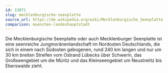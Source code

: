 ```yaml
---
id: 13071
slug: mecklenburgische-seenplatte
source_url: https://de.wikipedia.org/wiki/Mecklenburgische_Seenplatte
comparison: muenchen-landeshauptstadt
---
```


Die Mecklenburgische Seenplatte oder auch Mecklenburger Seenplatte ist eine seenreiche Jungmoränenlandschaft im Nordosten Deutschlands, die sich in einem nach Südosten gebogenen, rund 240 km langen und nur um 30 km breiten Streifen vom Ostrand Lübecks über Schwerin, das Großseengebiet um die Müritz und das Kleinseengebiet um Neustrelitz bis Eberswalde zieht.
